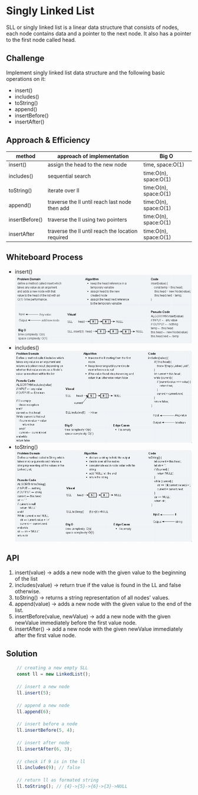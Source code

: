 # Singly Linked List
SLL or singly linked list is a linear data structure that consists of nodes, each node contains data and a pointer to the next node. It also has a pointer to the first node called head.

## Challenge
Implement singly linked list data structure and the following basic operations on it:  
* insert() 
* includes()
* toString()
* append()
* insertBefore()
* insertAfter()

## Approach & Efficiency  

|method|approach of implementation|Big O|
|------|--------------------------|-----|
|insert()|assign the head to the new node|time, space:O(1)|
|includes()|sequential search|time:O(n), space:O(1)|
|toString()|iterate over ll|time:O(n), space:O(1)|
|append()|traverse the ll until reach last node then add|time:O(n), space:O(1)|
|insertBefore()|traverse the ll using two pointers|time:O(n), space:O(1)|
|insertAfter|traverse the ll until reach the location required|time:O(n), space:O(1)|

## Whiteboard Process
* insert() 
![whitboard](../../assets/insert-sll.PNG)  
* includes()  
![whitboard](../../assets/includes-ll.PNG)  
* toString()  
![whitboard](../../assets/toString-ll.PNG)

## API
1. insert(value) -> adds a new node with the given value to the beginning of the list  
2. includes(value) -> return true if the value is found in the LL and false otherwise.  
3. toString() -> returns a string representation of all nodes' values.
4. append(value) -> adds a new node with the given value to the end of the list.  
5. insertBefore(value, newValue) -> add a new node with the given newValue immediately before the first value node.  
6. insertAfter() -> add a new node with the given newValue immediately after the first value node.  

## Solution
```javascript
    // creating a new empty SLL
    const ll = new LinkedList();

    // insert a new node
    ll.insert(5); 

    // append a new node
    ll.append(6);

    // insert before a node
    ll.insertBefore(5, 4);

    // insert after node
    ll.insertAfter(6, 3);

    // check if 9 is in the ll
    ll.includes(9); // false

    // return ll as formated string
    ll.toString(); // {4}->{5}->{6}->{3}->NULL
```